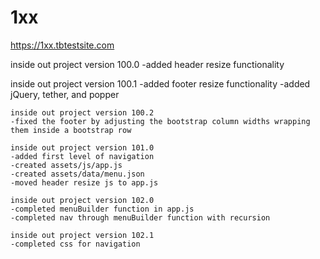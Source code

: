 # 1xx

https://1xx.tbtestsite.com

inside out project version 100.0
  -added header resize functionality

  inside out project version 100.1
    -added footer resize functionality
    -added jQuery, tether, and popper

    inside out project version 100.2
    -fixed the footer by adjusting the bootstrap column widths wrapping them inside a bootstrap row

    inside out project version 101.0
    -added first level of navigation
    -created assets/js/app.js
    -created assets/data/menu.json
    -moved header resize js to app.js

    inside out project version 102.0
    -completed menuBuilder function in app.js
    -completed nav through menuBuilder function with recursion

    inside out project version 102.1
    -completed css for navigation 
